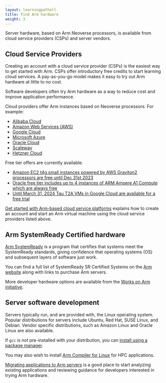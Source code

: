 ```yaml
---
layout: learningpathall
title: Find Arm hardware
weight: 3
---
```

Server hardware, based on Arm Neoverse processors, is available from cloud service providers (CSPs) and server vendors. 

## Cloud Service Providers 

Creating an account with a cloud service provider (CSPs) is the easiest way to get started with Arm. CSPs offer introductory free credits to start learning cloud services. A pay-as-you-go model makes it easy to try out Arm hardware at little to no cost. 

Software developers often try Arm hardware as a way to reduce cost and improve application performance.

Cloud providers offer Arm instances based on Neoverse processors. For example:
- [Alibaba Cloud](https://www.alibabacloud.com/product/ecs/g8m)
- [Amazon Web Services (AWS)](https://aws.amazon.com/ec2/graviton/)
- [Google Cloud](https://cloud.google.com/compute/docs/instances/arm-on-compute)
- [Microsoft Azure](https://azure.microsoft.com/en-us/blog/azure-virtual-machines-with-ampere-altra-arm-based-processors-generally-available/)
- [Oracle Cloud](https://www.oracle.com/cloud/compute/arm/)
- [Scaleway](https://www.scaleway.com/en/amp2-instances/)
- [Hetzner Cloud](https://www.hetzner.com/news/arm64-cloud)

Free tier offers are currently available.
- [Amazon EC2 t4g.small instances powered by AWS Graviton2 processors are free until Dec 31st 2023](https://aws.amazon.com/ec2/instance-types/t4/)
- [Oracle free tier includes up to 4 instances of ARM Ampere A1 Compute which are always free](https://www.oracle.com/cloud/free/)
- [Until March 31, 2024 Tau T2A VMs in Google Cloud are available for a free trial](https://cloud.google.com/compute/docs/instances/create-arm-vm-instance#t2afreetrial)

[Get started with Arm-based cloud service platforms](/learning-paths/servers-and-cloud-computing/csp/) explains how to create an account and start an Arm virtual machine using the cloud service providers listed above.

##  Arm SystemReady Certified hardware

[Arm SystemReady](https://www.arm.com/architecture/system-architectures/systemready-certification-program) is a program that certifies that systems meet the SystemReady standards, giving confidence that operating systems (OS) and subsequent layers of software just work.

You can find a full list of SystemReady SR Certified Systems on the [Arm website](https://www.arm.com/architecture/system-architectures/systemready-certification-program/sr) along with links to purchase Arm servers.

More developer hardware options are available from the [Works on Arm initiative](https://www.arm.com/markets/computing-infrastructure/works-on-arm). 

## Server software development

Servers typically run, and are provided with, the Linux operating system. Popular distributions for servers include Ubuntu, Red Hat, SUSE Linux, and Debian. Vendor specific distributions, such as Amazon Linux and Oracle Linux are also available.

If `gcc` is not pre-installed with your distribution, you can [install using a package manager](/install-guides/gcc/native/).

You may also wish to install [Arm Compiler for Linux](/install-guides/acfl/) for HPC applications.

[Migrating applications to Arm servers](/learning-paths/servers-and-cloud-computing/migration/) is a good place to start analyzing existing applications and reviewing guidance for developers interested in trying Arm hardware. 
